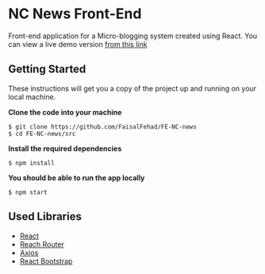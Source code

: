 # NC News Front-End

Front-end application for a Micro-blogging system created using React. You can view a live demo version [from this link ](https://nc-news-2020.netlify.com/)

## Getting Started

These instructions will get you a copy of the project up and running on your local machine.

**Clone the code into your machine**

```
$ git clone https://github.com/FaisalFehad/FE-NC-news
$ cd FE-NC-news/src
```

**Install the required dependencies**

```
$ npm install
```

**You should be able to run the app locally**

```
$ npm start
```

## Used Libraries

- [React](https://reactjs.org)
- [Reach Router](https://reach.tech/router)
- [Axios](https://github.com/axios/axios)
- [React Bootstrap](https://react-bootstrap.github.io)
